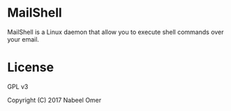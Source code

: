 # MailShell
MailShell is a Linux daemon that allow you to execute shell commands over your email.

# License
GPL v3

Copyright (C) 2017 Nabeel Omer